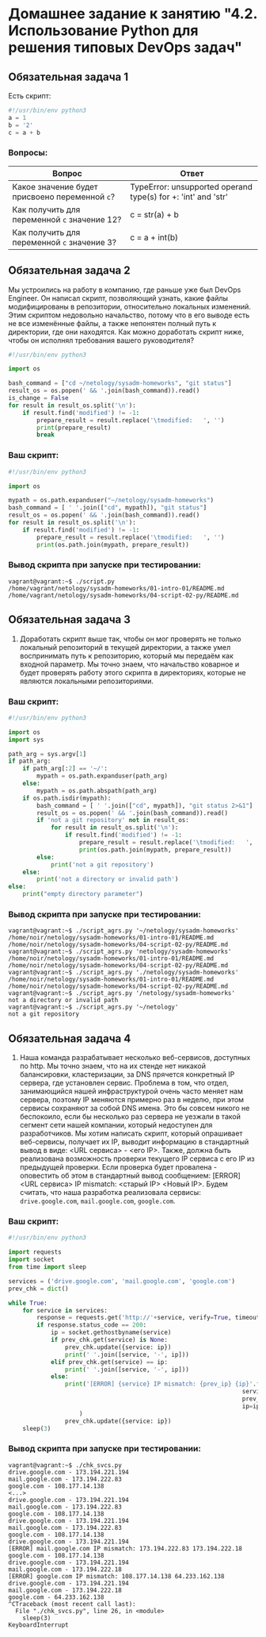 # Домашнее задание к занятию "4.2. Использование Python для решения типовых DevOps задач"

## Обязательная задача 1

Есть скрипт:
```python
#!/usr/bin/env python3
a = 1
b = '2'
c = a + b
```

### Вопросы:
| Вопрос  | Ответ                                                         |
| ------------- |---------------------------------------------------------------|
| Какое значение будет присвоено переменной `c`?  | TypeError: unsupported operand type(s) for +: 'int' and 'str' |
| Как получить для переменной `c` значение 12?  | c = str(a) + b                                                |
| Как получить для переменной `c` значение 3?  | c = a + int(b)                                                |

## Обязательная задача 2
Мы устроились на работу в компанию, где раньше уже был DevOps Engineer. Он написал скрипт, позволяющий узнать, какие файлы модифицированы в репозитории, относительно локальных изменений. Этим скриптом недовольно начальство, потому что в его выводе есть не все изменённые файлы, а также непонятен полный путь к директории, где они находятся. Как можно доработать скрипт ниже, чтобы он исполнял требования вашего руководителя?

```python
#!/usr/bin/env python3

import os

bash_command = ["cd ~/netology/sysadm-homeworks", "git status"]
result_os = os.popen(' && '.join(bash_command)).read()
is_change = False
for result in result_os.split('\n'):
    if result.find('modified') != -1:
        prepare_result = result.replace('\tmodified:   ', '')
        print(prepare_result)
        break
```

### Ваш скрипт:
```python
#!/usr/bin/env python3

import os

mypath = os.path.expanduser("~/netology/sysadm-homeworks")
bash_command = [ ' '.join(["cd", mypath]), "git status"]
result_os = os.popen(' && '.join(bash_command)).read()
for result in result_os.split('\n'):
    if result.find('modified') != -1:
        prepare_result = result.replace('\tmodified:   ', '')
        print(os.path.join(mypath, prepare_result))

```

### Вывод скрипта при запуске при тестировании:
```
vagrant@vagrant:~$ ./script.py
/home/vagrant/netology/sysadm-homeworks/01-intro-01/README.md
/home/vagrant/netology/sysadm-homeworks/04-script-02-py/README.md
```

## Обязательная задача 3
1. Доработать скрипт выше так, чтобы он мог проверять не только локальный репозиторий в текущей директории, а также умел воспринимать путь к репозиторию, который мы передаём как входной параметр. Мы точно знаем, что начальство коварное и будет проверять работу этого скрипта в директориях, которые не являются локальными репозиториями.

### Ваш скрипт:
```python
#!/usr/bin/env python3

import os
import sys

path_arg = sys.argv[1]
if path_arg:
    if path_arg[:2] == '~/':
        mypath = os.path.expanduser(path_arg)
    else:
        mypath = os.path.abspath(path_arg)
    if os.path.isdir(mypath):
        bash_command = [ ' '.join(["cd", mypath]), "git status 2>&1"]
        result_os = os.popen(' && '.join(bash_command)).read()
        if 'not a git repository' not in result_os:
            for result in result_os.split('\n'):
                if result.find('modified') != -1:
                    prepare_result = result.replace('\tmodified:   ', '')
                    print(os.path.join(mypath, prepare_result))
        else:
            print('not a git repository')
    else:
        print('not a directory or invalid path')
else:
    print("empty directory parameter")

```

### Вывод скрипта при запуске при тестировании:
```
vagrant@vagrant:~$ ./script_agrs.py '~/netology/sysadm-homeworks'
/home/noir/netology/sysadm-homeworks/01-intro-01/README.md
/home/noir/netology/sysadm-homeworks/04-script-02-py/README.md
vagrant@vagrant:~$ ./script_agrs.py 'netology/sysadm-homeworks'
/home/noir/netology/sysadm-homeworks/01-intro-01/README.md
/home/noir/netology/sysadm-homeworks/04-script-02-py/README.md
vagrant@vagrant:~$ ./script_agrs.py './netology/sysadm-homeworks'
/home/noir/netology/sysadm-homeworks/01-intro-01/README.md
/home/noir/netology/sysadm-homeworks/04-script-02-py/README.md
vagrant@vagrant:~$ ./script_agrs.py '/netology/sysadm-homeworks'
not a directory or invalid path
vagrant@vagrant:~$ ./script_agrs.py '~/netology'
not a git repository
```

## Обязательная задача 4
1. Наша команда разрабатывает несколько веб-сервисов, доступных по http. Мы точно знаем, что на их стенде нет никакой балансировки, кластеризации, за DNS прячется конкретный IP сервера, где установлен сервис. Проблема в том, что отдел, занимающийся нашей инфраструктурой очень часто меняет нам сервера, поэтому IP меняются примерно раз в неделю, при этом сервисы сохраняют за собой DNS имена. Это бы совсем никого не беспокоило, если бы несколько раз сервера не уезжали в такой сегмент сети нашей компании, который недоступен для разработчиков. Мы хотим написать скрипт, который опрашивает веб-сервисы, получает их IP, выводит информацию в стандартный вывод в виде: <URL сервиса> - <его IP>. Также, должна быть реализована возможность проверки текущего IP сервиса c его IP из предыдущей проверки. Если проверка будет провалена - оповестить об этом в стандартный вывод сообщением: [ERROR] <URL сервиса> IP mismatch: <старый IP> <Новый IP>. Будем считать, что наша разработка реализовала сервисы: `drive.google.com`, `mail.google.com`, `google.com`.

### Ваш скрипт:
```python
#!/usr/bin/env python3

import requests
import socket
from time import sleep

services = ('drive.google.com', 'mail.google.com', 'google.com')
prev_chk = dict()

while True:
    for service in services:
        response = requests.get('http://'+service, verify=True, timeout=3)
        if response.status_code == 200:
            ip = socket.gethostbyname(service)
            if prev_chk.get(service) is None:
                prev_chk.update({service: ip})
                print(' '.join([service, '-', ip]))
            elif prev_chk.get(service) == ip:
                print(' '.join([service, '-', ip]))
            else:
                print('[ERROR] {service} IP mismatch: {prev_ip} {ip}'.format(
                                                                  service=service,
                                                                  prev_ip=prev_chk.get(service),
                                                                  ip=ip)
                    )
                prev_chk.update({service: ip})
    sleep(3)

```

### Вывод скрипта при запуске при тестировании:
```
vagrant@vagrant:~$ ./chk_svcs.py
drive.google.com - 173.194.221.194
mail.google.com - 173.194.222.83
google.com - 108.177.14.138
<...>
drive.google.com - 173.194.221.194
mail.google.com - 173.194.222.83
google.com - 108.177.14.138
drive.google.com - 173.194.221.194
mail.google.com - 173.194.222.83
google.com - 108.177.14.138
drive.google.com - 173.194.221.194
[ERROR] mail.google.com IP mismatch: 173.194.222.83 173.194.222.18
google.com - 108.177.14.138
drive.google.com - 173.194.221.194
mail.google.com - 173.194.222.18
[ERROR] google.com IP mismatch: 108.177.14.138 64.233.162.138
drive.google.com - 173.194.221.194
mail.google.com - 173.194.222.18
google.com - 64.233.162.138
^CTraceback (most recent call last):
  File "./chk_svcs.py", line 26, in <module>
    sleep(3)
KeyboardInterrupt
```
